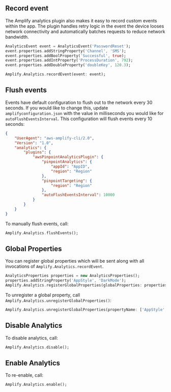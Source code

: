 ## Record event

The Amplify analytics plugin also makes it easy to record custom events within the app. The plugin handles retry logic in the event the device looses network connectivity and automatically batches requests to reduce network bandwidth.




```dart
AnalyticsEvent event = AnalyticsEvent('PasswordReset');
event.properties.addStringProperty('Channel', 'SMS'); 
event.properties.addBoolProperty('Successful', true);
event.properties.addIntProperty('ProcessDuration', 792); 
event.properties.addDoubleProperty('doubleKey', 120.3);

Amplify.Analytics.recordEvent(event: event);
```

## Flush events

Events have default configuration to flush out to the network every 30 seconds. If you would like to change this, update `amplifyconfiguration.json` with the value in milliseconds you would like for `autoFlushEventsInterval`. This configuration will flush events every 10 seconds:

```json
{
    "UserAgent": "aws-amplify-cli/2.0",
    "Version": "1.0",
    "analytics": {
        "plugins": {
            "awsPinpointAnalyticsPlugin": {
                "pinpointAnalytics": {
                    "appId": "AppID",
                    "region": "Region"
                },
                "pinpointTargeting": {
                    "region": "Region"
                },
                "autoFlushEventsInterval": 10000
            }
        }
    }
}
```

To manually flush events, call:




```dart
Amplify.Analytics.flushEvents();
```


## Global Properties

You can register global properties which will be sent along with all invocations of `Amplify.Analytics.recordEvent`.



```dart
AnalyticsProperties properties = new AnalyticsProperties();
properties.addStringProperty('AppStyle', 'DarkMode'); 
Amplify.Analytics.registerGlobalProperties(globalProperties: properties);
```

To unregister a global property, call `Amplify.Analytics.unregisterGlobalProperties()`:




```dart
Amplify.Analytics.unregisterGlobalProperties(propertyName: ['AppStyle', 'OtherProperty']);
```

## Disable Analytics

To disable analytics, call:




```dart
Amplify.Analytics.disable();
```


## Enable Analytics

To re-enable, call:




```dart
Amplify.Analytics.enable();
```

